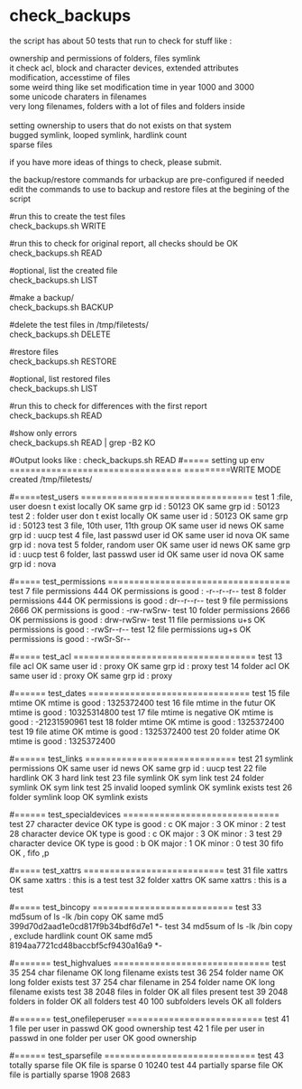 # check_backups

the script has about 50 tests that run to check for stuff like :

ownership and permissions of folders, files symlink<br />
it check acl, block and character devices, extended attributes<br />
modification, accesstime of files<br />
some weird thing like set modification time in year 1000 and 3000<br />
some unicode charaters in filenames<br />
very long filenames, folders with a lot of files and folders inside<br /><br />
setting ownership to users that do not exists on that system<br />
bugged symlink, looped symlink, hardlink count<br />
sparse files<br />

if you have more ideas of things to check, please submit.


the backup/restore commands for urbackup are pre-configured
if needed edit the commands to use to backup and restore files at the begining of the script

#run this to create the test files<br />
check_backups.sh WRITE

#run this to check for original report, all checks should be OK <br />
check_backups.sh READ

#optional, list the created file<br />
check_backups.sh LIST

#make a backup/<br />
check_backups.sh BACKUP

#delete the test files in /tmp/filetests/<br />
check_backups.sh DELETE

#restore files <br />
check_backups.sh RESTORE

#optional, list restored files <br />
check_backups.sh LIST

#run this to check for differences with the first report <br />
check_backups.sh READ

#show only errors <br />
check_backups.sh READ | grep -B2 KO



#Output looks like :
check_backups.sh READ
#===== setting up env =================================
=========WRITE MODE
created /tmp/filetests/

#=====test_users =================================
test 1 :file,  user doesn t exist locally
OK same grp id : 50123
OK same grp id : 50123
test 2 : folder user don t exist locally
OK same user id : 50123
OK same grp id : 50123
test 3 file,  10th  user, 11th group
OK same user id news
OK same grp id : uucp
test 4 file,  last passwd user id
OK same user id nova
OK same grp id : nova
test 5 folder, random user
OK same user id news
OK same grp id : uucp
test 6 folder, last passwd user id
OK same user id nova
OK same grp id : nova

#===== test_permissions	===================================
test 7  file permissions 444
OK permissions is good : -r--r--r--
test 8  folder permissions 444
OK permissions is good : dr--r--r--
test 9 file  permissions 2666
OK permissions is good : -rw-rwSrw-
test 10 folder  permissions 2666
OK permissions is good : drw-rwSrw-
test 11 file  permissions u+s
OK permissions is good : -rwSr--r--
test 12 file  permissions ug+s
OK permissions is good : -rwSr-Sr--

#===== test_acl	===================================
test 13 file  acl
OK same user id : proxy 
OK same grp id : proxy 
test 14 folder acl
OK same user id : proxy 
OK same grp id : proxy 

#====== test_dates ===============================
test 15 file mtime
OK mtime is good : 1325372400
test 16 file mtime in the futur
OK mtime is good : 10325314800
test 17 file mtime is negative
OK mtime is good : -21231590961
test 18 folder mtime
OK mtime is good : 1325372400
test 19 file atime
OK mtime is good : 1325372400 
test 20 folder atime
OK mtime is good : 1325372400 

#====== test_links	=============================
test 21 symlink permissions
OK same user id news
OK same grp id : uucp
test 22 file hardlink
OK 3 hard link
test 23 file symlink
OK sym link
test 24 folder symlink
OK sym link
test 25 invalid looped symlink
OK symlink exists 
test 26 folder symlink loop
OK symlink exists 

#====== test_specialdevices	==============================
test 27 character device
OK type is good : c
OK major : 3
OK minor : 2
test 28 character device
OK type is good : c
OK major : 3
OK minor : 3
test 29 character device
OK type is good : b
OK major : 1
OK minor : 0
test 30 fifo
OK , fifo ,p

#===== test_xattrs	===========================
test 31 file  xattrs
OK same xattrs : this is a test
test 32 folder xattrs
OK same xattrs : this is a test

#===== test_bincopy	===========================
test 33 md5sum of ls -lk /bin copy
OK same md5 399d70d2aad1e0cd817f9b34bdf6d7e1 *-
test 34 md5sum of ls -lk /bin copy , exclude hardlink count
OK same md5 8194aa7721cd48baccbf5cf9430a16a9 *-

#======= test_highvalues	==============================
test 35 254 char filename
OK long filename exists
test 36 254 folder name
OK long folder exists
test 37  254 char filename in 254 folder name
OK long filename exists
test 38 2048 files in folder
OK all files present
test 39 2048 folders in folder
OK all folders
test 40 100 subfolders levels
OK all folders

#======= test_onefileperuser	==========================
test 41 1 file per user in passwd
OK  good ownership
test 42 1 file per user in passwd in one folder per user
OK  good ownership

#====== test_sparsefile	=============================
test 43 totally sparse file
OK file is sparse 0 10240
test 44 partially sparse file 
OK file is partially sparse 1908 2683


